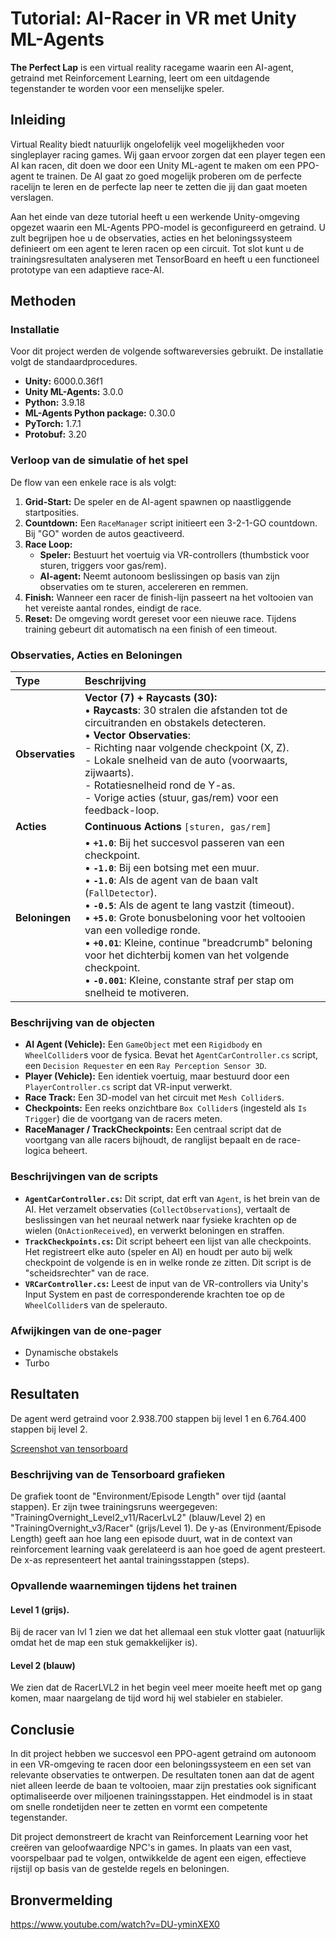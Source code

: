 # Tutorial: AI-Racer in VR met Unity ML-Agents

**The Perfect Lap** is een virtual reality racegame waarin een AI-agent, getraind met Reinforcement Learning, leert om een uitdagende tegenstander te worden voor een menselijke speler.

## Inleiding

Virtual Reality biedt natuurlijk ongelofelijk veel mogelijkheden voor singleplayer racing games. Wij gaan ervoor zorgen dat een player tegen een AI kan racen, dit doen we door een Unity ML-agent te maken om een PPO-agent te trainen. De AI gaat zo goed mogelijk proberen om de perfecte racelijn te leren en de perfecte lap neer te zetten die jij dan gaat moeten verslagen.

Aan het einde van deze tutorial heeft u een werkende Unity-omgeving opgezet waarin een ML-Agents PPO-model is geconfigureerd en getraind. 
U zult begrijpen hoe u de observaties, acties en het beloningssysteem definieert om een agent te leren racen op een circuit. Tot slot kunt u de trainingsresultaten analyseren met TensorBoard en 
heeft u een functioneel prototype van een adaptieve race-AI.

## Methoden

### Installatie

Voor dit project werden de volgende softwareversies gebruikt. De installatie volgt de standaardprocedures.

*   **Unity:** 6000.0.36f1
*   **Unity ML-Agents:** 3.0.0
*   **Python:** 3.9.18
*   **ML-Agents Python package:** 0.30.0
*   **PyTorch:** 1.7.1
*   **Protobuf:** 3.20

### Verloop van de simulatie of het spel

De flow van een enkele race is als volgt:

1.  **Grid-Start:** De speler en de AI-agent spawnen op naastliggende startposities.
2.  **Countdown:** Een `RaceManager` script initieert een 3-2-1-GO countdown. Bij "GO" worden de autos geactiveerd.
3.  **Race Loop:**
    *   **Speler:** Bestuurt het voertuig via VR-controllers (thumbstick voor sturen, triggers voor gas/rem).
    *   **AI-agent:** Neemt autonoom beslissingen op basis van zijn observaties om te sturen, accelereren en remmen.
4.  **Finish:** Wanneer een racer de finish-lijn passeert na het voltooien van het vereiste aantal rondes, eindigt de race.
5.  **Reset:** De omgeving wordt gereset voor een nieuwe race. Tijdens training gebeurt dit automatisch na een finish of een timeout.

### Observaties, Acties en Beloningen

| Type          | Beschrijving                                                                                                                                                                                                                                                                                                        |
| :------------ | :------------------------------------------------------------------------------------------------------------------------------------------------------------------------------------------------------------------------------------------------------------------------------------------------------------------ |
| **Observaties** | **Vector (7) + Raycasts (30):**<br> • **Raycasts**: 30 stralen die afstanden tot de circuitranden en obstakels detecteren.<br> • **Vector Observaties**: <br>    - Richting naar volgende checkpoint (X, Z).<br>    - Lokale snelheid van de auto (voorwaarts, zijwaarts).<br>    - Rotatiesnelheid rond de Y-as.<br>    - Vorige acties (stuur, gas/rem) voor een feedback-loop. |
| **Acties**      | **Continuous Actions** `[sturen, gas/rem]`                                                                                                                          |
| **Beloningen**  | • **`+1.0`**: Bij het succesvol passeren van een checkpoint.<br>• **`-1.0`**: Bij een botsing met een muur.<br>• **`-1.0`**: Als de agent van de baan valt (`FallDetector`).<br>• **`-0.5`**: Als de agent te lang vastzit (timeout).<br>• **`+5.0`**: Grote bonusbeloning voor het voltooien van een volledige ronde.<br>• **`+0.01`**: Kleine, continue "breadcrumb" beloning voor het dichterbij komen van het volgende checkpoint.<br>• **`-0.001`**: Kleine, constante straf per stap om snelheid te motiveren. |

### Beschrijving van de objecten

*   **AI Agent (Vehicle):** Een `GameObject` met een `Rigidbody` en `WheelCollider`s voor de fysica. Bevat het `AgentCarController.cs` script, een `Decision Requester` en een `Ray Perception Sensor 3D`.
*   **Player (Vehicle):** Een identiek voertuig, maar bestuurd door een `PlayerController.cs` script dat VR-input verwerkt.
*   **Race Track:** Een 3D-model van het circuit met `Mesh Collider`s.
*   **Checkpoints:** Een reeks onzichtbare `Box Collider`s (ingesteld als `Is Trigger`) die de voortgang van de racers meten.
*   **RaceManager / TrackCheckpoints:** Een centraal script dat de voortgang van alle racers bijhoudt, de ranglijst bepaalt en de race-logica beheert.

### Beschrijvingen van de scripts

*   **`AgentCarController.cs`:** Dit script, dat erft van `Agent`, is het brein van de AI. Het verzamelt observaties (`CollectObservations`), vertaalt de beslissingen van het neuraal netwerk naar fysieke krachten op de wielen (`OnActionReceived`), en verwerkt beloningen en straffen.
*   **`TrackCheckpoints.cs`:** Dit script beheert een lijst van alle checkpoints. Het registreert elke auto (speler en AI) en houdt per auto bij welk checkpoint de volgende is en in welke ronde ze zitten. Dit script is de "scheidsrechter" van de race.
*   **`VRCarController.cs`:** Leest de input van de VR-controllers via Unity's Input System en past de corresponderende krachten toe op de `WheelCollider`s van de spelerauto.

### Afwijkingen van de one-pager

* Dynamische obstakels
* Turbo

## Resultaten

De agent werd getraind voor 2.938.700 stappen bij level 1 en 6.764.400 stappen bij level 2. 

[Screenshot van tensorboard](./tensorboard.png)

### Beschrijving van de Tensorboard grafieken

De grafiek toont de "Environment/Episode Length" over tijd (aantal stappen). Er zijn twee trainingsruns weergegeven: "TrainingOvernight_Level2_v11/RacerLvL2" (blauw/Level 2) en "TrainingOvernight_v3/Racer" (grijs/Level 1). De y-as (Environment/Episode Length) geeft aan hoe lang een episode duurt, wat in de context van reinforcement learning vaak gerelateerd is aan hoe goed de agent presteert. De x-as representeert het aantal trainingsstappen (steps).

### Opvallende waarnemingen tijdens het trainen

#### Level 1 (grijs). 

Bij de racer van lvl 1 zien we dat het allemaal een stuk vlotter gaat (natuurlijk omdat het de map een stuk gemakkelijker is).

#### Level 2 (blauw)

We zien dat de RacerLVL2 in het begin veel meer moeite heeft met op gang komen, maar naargelang de tijd word hij wel stabieler en stabieler.

## Conclusie

In dit project hebben we succesvol een PPO-agent getraind om autonoom in een VR-omgeving te racen door een beloningssysteem en een set van relevante observaties te ontwerpen. De resultaten tonen aan dat de agent niet alleen leerde de baan te voltooien, maar zijn prestaties ook significant optimaliseerde over miljoenen trainingsstappen. Het eindmodel is in staat om snelle rondetijden neer te zetten en vormt een competente tegenstander.

Dit project demonstreert de kracht van Reinforcement Learning voor het creëren van geloofwaardige NPC's in games. In plaats van een vast, voorspelbaar pad te volgen, ontwikkelde de agent een eigen, effectieve rijstijl op basis van de gestelde regels en beloningen. 

## Bronvermelding

https://www.youtube.com/watch?v=DU-yminXEX0 
